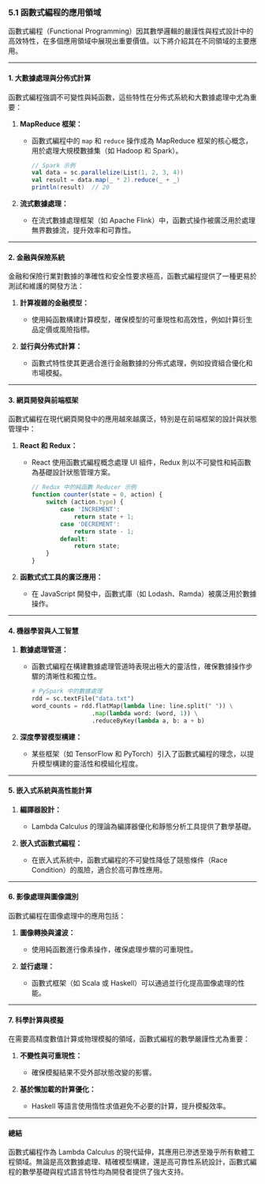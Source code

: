 ### **5.1 函數式編程的應用領域**  

函數式編程（Functional Programming）因其數學邏輯的嚴謹性與程式設計中的高效特性，在多個應用領域中展現出重要價值。以下將介紹其在不同領域的主要應用。  

---

#### **1. 大數據處理與分佈式計算**  

函數式編程強調不可變性與純函數，這些特性在分佈式系統和大數據處理中尤為重要：  

1. **MapReduce 框架：**  
   - 函數式編程中的 `map` 和 `reduce` 操作成為 MapReduce 框架的核心概念，用於處理大規模數據集（如 Hadoop 和 Spark）。  
     ```scala
     // Spark 示例
     val data = sc.parallelize(List(1, 2, 3, 4))
     val result = data.map(_ * 2).reduce(_ + _)
     println(result)  // 20
     ```

2. **流式數據處理：**  
   - 在流式數據處理框架（如 Apache Flink）中，函數式操作被廣泛用於處理無界數據流，提升效率和可靠性。  

---

#### **2. 金融與保險系統**  

金融和保險行業對數據的準確性和安全性要求極高，函數式編程提供了一種更易於測試和維護的開發方法：  

1. **計算複雜的金融模型：**  
   - 使用純函數構建計算模型，確保模型的可重現性和高效性，例如計算衍生品定價或風險指標。  

2. **並行與分佈式計算：**  
   - 函數式特性使其更適合進行金融數據的分佈式處理，例如投資組合優化和市場模擬。  

---

#### **3. 網頁開發與前端框架**  

函數式編程在現代網頁開發中的應用越來越廣泛，特別是在前端框架的設計與狀態管理中：  

1. **React 和 Redux：**  
   - React 使用函數式編程概念處理 UI 組件，Redux 則以不可變性和純函數為基礎設計狀態管理方案。  
     ```javascript
     // Redux 中的純函數 Reducer 示例
     function counter(state = 0, action) {
         switch (action.type) {
             case 'INCREMENT':
                 return state + 1;
             case 'DECREMENT':
                 return state - 1;
             default:
                 return state;
         }
     }
     ```

2. **函數式式工具的廣泛應用：**  
   - 在 JavaScript 開發中，函數式庫（如 Lodash、Ramda）被廣泛用於數據操作。  

---

#### **4. 機器學習與人工智慧**  

1. **數據處理管道：**  
   - 函數式編程在構建數據處理管道時表現出極大的靈活性，確保數據操作步驟的清晰性和獨立性。  
     ```python
     # PySpark 中的數據處理
     rdd = sc.textFile("data.txt")
     word_counts = rdd.flatMap(lambda line: line.split(" ")) \
                      .map(lambda word: (word, 1)) \
                      .reduceByKey(lambda a, b: a + b)
     ```

2. **深度學習模型構建：**  
   - 某些框架（如 TensorFlow 和 PyTorch）引入了函數式編程的理念，以提升模型構建的靈活性和模組化程度。  

---

#### **5. 嵌入式系統與高性能計算**  

1. **編譯器設計：**  
   - Lambda Calculus 的理論為編譯器優化和靜態分析工具提供了數學基礎。  

2. **嵌入式函數式編程：**  
   - 在嵌入式系統中，函數式編程的不可變性降低了競態條件（Race Condition）的風險，適合於高可靠性應用。  

---

#### **6. 影像處理與圖像識別**  

函數式編程在圖像處理中的應用包括：  

1. **圖像轉換與濾波：**  
   - 使用純函數進行像素操作，確保處理步驟的可重現性。  

2. **並行處理：**  
   - 函數式框架（如 Scala 或 Haskell）可以通過並行化提高圖像處理的性能。  

---

#### **7. 科學計算與模擬**  

在需要高精度數值計算或物理模擬的領域，函數式編程的數學嚴謹性尤為重要：  

1. **不變性與可重現性：**  
   - 確保模擬結果不受外部狀態改變的影響。  

2. **基於懶加載的計算優化：**  
   - Haskell 等語言使用惰性求值避免不必要的計算，提升模擬效率。  

---

#### **總結**  

函數式編程作為 Lambda Calculus 的現代延伸，其應用已滲透至幾乎所有軟體工程領域。無論是高效數據處理、精確模型構建，還是高可靠性系統設計，函數式編程的數學基礎與程式語言特性均為開發者提供了強大支持。